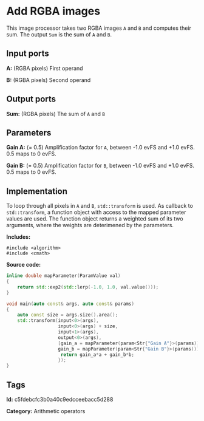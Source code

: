 # Add RGBA images

This image processor takes two RGBA images `A` and `B` and computes their sum. The output `Sum` is
the sum of `A` and `B`.

## Input ports

__A:__ (RGBA pixels) First operand

__B:__ (RGBA pixels) Second operand

## Output ports

__Sum:__ (RGBA pixels) The sum of `A` and `B`

## Parameters

__Gain A:__ (= 0.5) Amplification factor for `A`, between -1.0 evFS and +1.0 evFS. 0.5 maps to
0 evFS.

__Gain B:__ (= 0.5) Amplification factor for `B`, between -1.0 evFS and +1.0 evFS. 0.5 maps to
0 evFS.

## Implementation

To loop through all pixels in `A` and `B`, `std::transform` is used. As callback to
`std::transform`, a function object with access to the mapped parameter values are used.
The function object returns a weighted sum of its two arguments, where the weights are
deterimened by the parameters.

__Includes:__

```
#include <algorithm>
#include <cmath>
```

__Source code:__

```c++
inline double mapParameter(ParamValue val)
{
	return std::exp2(std::lerp(-1.0, 1.0, val.value()));
}

void main(auto const& args, auto const& params)
{
	auto const size = args.size().area();
	std::transform(input<0>(args),
	               input<0>(args) + size,
	               input<1>(args),
	               output<0>(args),
	               [gain_a = mapParameter(param<Str{"Gain A"}>(params)),
	               gain_b = mapParameter(param<Str{"Gain B"}>(params))](auto a, auto b) {
	               	return gain_a*a + gain_b*b;
                   });
}
```

## Tags

__Id:__ c5fdebcfc3b0a40c9edcceebacc5d288

__Category:__ Arithmetic operators
